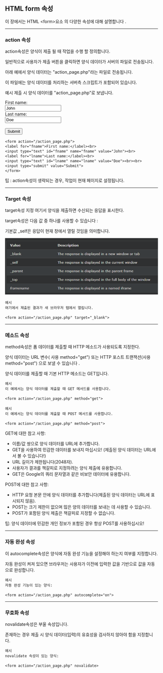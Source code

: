 ## HTML form 속성
이 장에서는 HTML \<form>요소 의 다양한 속성에 대해 설명합니다 .

***
### action 속성
action속성은 양식이 제출 될 때 작업을 수행 할 정의합니다.

일반적으로 사용자가 제출 버튼을 클릭하면 양식 데이터가 서버의 파일로 전송됩니다.

아래 예에서 양식 데이터는 "action_page.php"라는 파일로 전송됩니다. 

이 파일에는 양식 데이터를 처리하는 서버측 스크립트가 포함되어 있습니다.

예시
제출 시 양식 데이터를 "action_page.php"로 보냅니다.

<form action="/action_page.php">
  <label for="fname">First name:</label><br>
  <input type="text" id="fname" name="fname" value="John"><br>
  <label for="lname">Last name:</label><br>
  <input type="text" id="lname" name="lname" value="Doe"><br><br>
  <input type="submit" value="Submit">
</form>

    <form action="/action_page.php">
    <label for="fname">First name:</label><br>
    <input type="text" id="fname" name="fname" value="John"><br>
    <label for="lname">Last name:</label><br>
    <input type="text" id="lname" name="lname" value="Doe"><br><br>
    <input type="submit" value="Submit">
    </form>


팁 : action속성이 생략되는 경우, 작업이 현재 페이지로 설정됩니다.

***
### Target 속성

target속성 지정 여기서 양식을 제출하면 수신되는 응답을 표시한다.

target속성은 다음 값 중 하나를 사용할 수 있습니다 :


기본값 _self은 응답이 현재 창에서 열릴 것임을 의미합니다.

<img src='./img/form_target.png'>

    예시
    여기에서 제출된 결과가 새 브라우저 탭에서 열립니다.

    <form action="/action_page.php" target="_blank">

***
### 메소드 속성
method속성은 폼 데이터를 제출할 때 HTTP 메소드가 사용되도록 지정한다.

양식 데이터는 URL 변수( 사용 method="get") 또는 HTTP 포스트 트랜잭션(사용 method="post") 으로 보낼 수 있습니다 .

양식 데이터를 제출할 때 기본 HTTP 메소드는 GET입니다. 

    예시
    이 예에서는 양식 데이터를 제출할 때 GET 메서드를 사용합니다.

    <form action="/action_page.php" method="get">

    예시
    이 예에서는 양식 데이터를 제출할 때 POST 메서드를 사용합니다.

    <form action="/action_page.php" method="post">

GET에 대한 참고 사항:

- 이름/값 쌍으로 양식 데이터를 URL에 추가합니다.
- GET을 사용하여 민감한 데이터를 보내지 마십시오! (제출된 양식 데이터는 URL에서 볼 수 있습니다!)
- URL 길이가 제한됩니다(2048자).
- 사용자가 결과를 책갈피로 지정하려는 양식 제출에 유용합니다.
- GET은 Google의 쿼리 문자열과 같은 비보안 데이터에 유용합니다.


POST에 대한 참고 사항:

- HTTP 요청 본문 안에 양식 데이터를 추가합니다(제출된 양식 데이터는 URL에 표시되지 않음).
- POST는 크기 제한이 없으며 많은 양의 데이터를 보내는 데 사용할 수 있습니다.
- POST가 포함된 양식 제출은 책갈피로 지정할 수 없습니다.

팁: 양식 데이터에 민감한 개인 정보가 포함된 경우 항상 POST를 사용하십시오!

***
### 자동 완성 속성
이 autocomplete속성은 양식에 자동 완성 기능을 설정해야 하는지 여부를 지정합니다.

자동 완성이 켜져 있으면 브라우저는 사용자가 이전에 입력한 값을 기반으로 값을 자동으로 완성합니다.

    예시
    자동 완성 기능이 있는 양식:

    <form action="/action_page.php" autocomplete="on">

***
### 무효화 속성
novalidate속성은 부울 속성입니다.

존재하는 경우 제출 시 양식 데이터(입력)의 유효성을 검사하지 않아야 함을 지정합니다.

    예시
    novalidate 속성이 있는 양식:

    <form action="/action_page.php" novalidate>